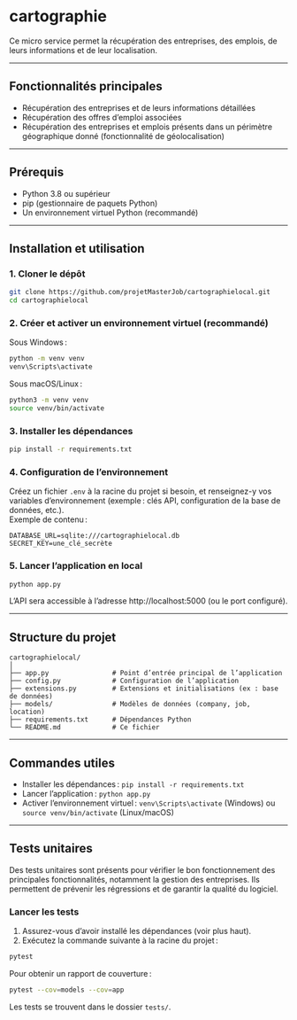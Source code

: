 # cartographie

Ce micro service permet la récupération des entreprises, des emplois, de leurs informations et de leur localisation.

---

## Fonctionnalités principales

- Récupération des entreprises et de leurs informations détaillées
- Récupération des offres d’emploi associées
- Récupération des entreprises et emplois présents dans un périmètre géographique donné (fonctionnalité de géolocalisation)

---

## Prérequis

- Python 3.8 ou supérieur
- pip (gestionnaire de paquets Python)
- Un environnement virtuel Python (recommandé)

---

## Installation et utilisation

### 1. Cloner le dépôt

```bash
git clone https://github.com/projetMasterJob/cartographielocal.git
cd cartographielocal
```

### 2. Créer et activer un environnement virtuel (recommandé)

Sous Windows :
```bash
python -m venv venv
venv\Scripts\activate
```

Sous macOS/Linux :
```bash
python3 -m venv venv
source venv/bin/activate
```

### 3. Installer les dépendances

```bash
pip install -r requirements.txt
```

### 4. Configuration de l’environnement

Créez un fichier `.env` à la racine du projet si besoin, et renseignez-y vos variables d’environnement (exemple : clés API, configuration de la base de données, etc.).  
Exemple de contenu :
```
DATABASE_URL=sqlite:///cartographielocal.db
SECRET_KEY=une_clé_secrète
```

### 5. Lancer l’application en local

```bash
python app.py
```

L’API sera accessible à l’adresse http://localhost:5000 (ou le port configuré).

---

## Structure du projet

```
cartographielocal/
│
├── app.py                # Point d’entrée principal de l’application
├── config.py             # Configuration de l’application
├── extensions.py         # Extensions et initialisations (ex : base de données)
├── models/               # Modèles de données (company, job, location)
├── requirements.txt      # Dépendances Python
└── README.md             # Ce fichier
```

---

## Commandes utiles

- Installer les dépendances : `pip install -r requirements.txt`
- Lancer l’application : `python app.py`
- Activer l’environnement virtuel : `venv\Scripts\activate` (Windows) ou `source venv/bin/activate` (Linux/macOS)

---

## Tests unitaires

Des tests unitaires sont présents pour vérifier le bon fonctionnement des principales fonctionnalités, notamment la gestion des entreprises. Ils permettent de prévenir les régressions et de garantir la qualité du logiciel.

### Lancer les tests

1. Assurez-vous d’avoir installé les dépendances (voir plus haut).
2. Exécutez la commande suivante à la racine du projet :

```bash
pytest
```

Pour obtenir un rapport de couverture :

```bash
pytest --cov=models --cov=app
```

Les tests se trouvent dans le dossier `tests/`.
